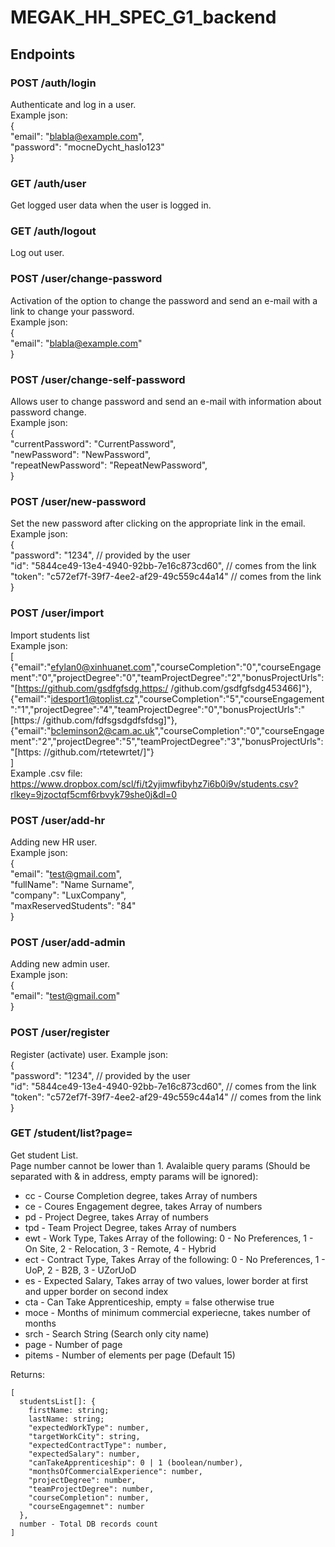 # MEGAK_HH_SPEC_G1_backend

## Endpoints

### POST /auth/login

Authenticate and log in a user.<br/>
Example json:<br/>
{<br/>
"email": "blabla@example.com",<br/>
"password": "mocneDycht_haslo123"<br/>
}<br/>

### GET /auth/user

Get logged user data when the user is logged in.

### GET /auth/logout

Log out user.

### POST /user/change-password

Activation of the option to change the password and send an e-mail with a link to change your password.<br/>
Example json:<br/>
{<br/>
"email": "blabla@example.com"<br/>
}<br/>

### POST /user/change-self-password

Allows user to change password and send an e-mail with information about password change.<br/>
Example json:<br/>
{<br/>
"currentPassword": "CurrentPassword",<br/>
"newPassword": "NewPassword",<br/>
"repeatNewPassword": "RepeatNewPassword", <br/>
}<br/>

### POST /user/new-password

Set the new password after clicking on the appropriate link in the email.<br/>
Example json:<br/>
{<br/>
"password": "1234", // provided by the user<br/>
"id": "5844ce49-13e4-4940-92bb-7e16c873cd60", // comes from the link<br/>
"token": "c572ef7f-39f7-4ee2-af29-49c559c44a14" // comes from the link<br/>
}<br/>

### POST /user/import

Import students list<br/>
Example json:<br/>
[<br/>
{"email":"efylan0@xinhuanet.com","courseCompletion":"0","courseEngagement":"0","projectDegree":"0","teamProjectDegree":"2","bonusProjectUrls":"[https://github.com/gsdfgfsdg,https:/
/github.com/gsdfgfsdg453466]"},<br/>{"email":"idesport1@toplist.cz","courseCompletion":"5","courseEngagement":"1","projectDegree":"4","teamProjectDegree":"0","bonusProjectUrls":"[https:/
/github.com/fdfsgsdgdfsfdsg]"},<br/>{"email":"bcleminson2@cam.ac.uk","courseCompletion":"0","courseEngagement":"2","projectDegree":"5","teamProjectDegree":"3","bonusProjectUrls":"[https:
//github.com/rtetewrtet/]"}<br/>]
<br/>
Example .csv file:<br/>
https://www.dropbox.com/scl/fi/t2yjimwfibyhz7i6b0i9v/students.csv?rlkey=9jzoctqf5cmf6rbvyk79she0j&dl=0<br/>

### POST /user/add-hr

Adding new HR user.<br/>
Example json:<br/>
{<br/>
"email": "test@gmail.com",<br/>
"fullName": "Name Surname",<br/>
"company": "LuxCompany",<br/>
"maxReservedStudents": "84"<br/>
}<br/>

### POST /user/add-admin

Adding new admin user.<br/>
Example json:<br/>
{<br/>
"email": "test@gmail.com"<br/>
}<br/>

### POST /user/register

Register (activate) user.
Example json:<br/>
{<br/>
"password": "1234", // provided by the user<br/>
"id": "5844ce49-13e4-4940-92bb-7e16c873cd60", // comes from the link<br/>
"token": "c572ef7f-39f7-4ee2-af29-49c559c44a14" // comes from the link<br/>
}<br/>

### GET /student/list?page=<pageNumber>

Get student List.<br/>
Page number cannot be lower than 1.
Avalaible query params (Should be separated with & in address, empty params will be ignored):

- cc - Course Completion degree, takes Array of numbers
- ce - Coures Engagement degree, takes Array of numbers
- pd - Project Degree, takes Array of numbers
- tpd - Team Project Degree, takes Array of numbers
- ewt - Work Type, Takes Array of the following: 0 - No Preferences, 1 - On Site, 2 - Relocation, 3 - Remote, 4 - Hybrid
- ect - Contract Type, Takes Array of the following: 0 - No Preferences, 1 - UoP, 2 - B2B, 3 - UZorUoD
- es - Expected Salary, Takes array of two values, lower border at first and upper border on second index
- cta - Can Take Apprenticeship, empty = false otherwise true
- moce - Months of minimum commercial experiecne, takes number of months
- srch - Search String (Search only city name)
- page - Number of page
- pitems - Number of elements per page (Default 15)

Returns:

```
[
  studentsList[]: {
    firstName: string;
    lastName: string;
    "expectedWorkType": number,
    "targetWorkCity": string,
    "expectedContractType": number,
    "expectedSalary": number,
    "canTakeApprenticeship": 0 | 1 (boolean/number),
    "monthsOfCommercialExperience": number,
    "projectDegree": number,
    "teamProjectDegree": number,
    "courseCompletion": number,
    "courseEngagemnet": number
  },
  number - Total DB records count
]
```
